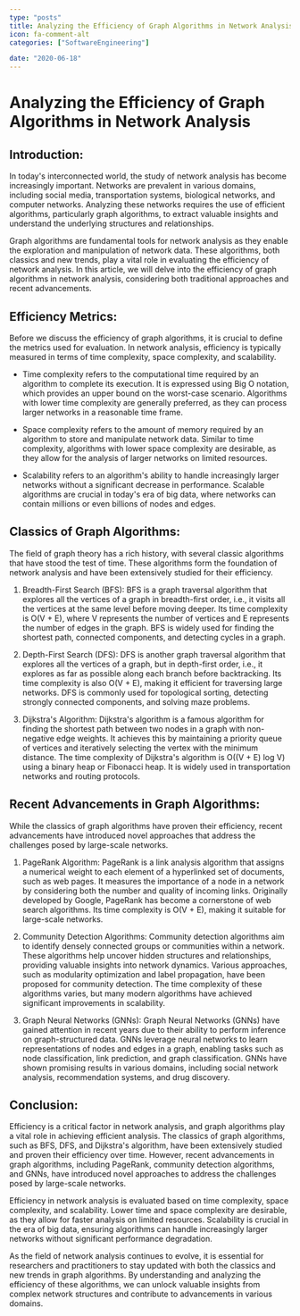 ```yaml
---
type: "posts"
title: Analyzing the Efficiency of Graph Algorithms in Network Analysis
icon: fa-comment-alt
categories: ["SoftwareEngineering"]

date: "2020-06-18"
---
```




# Analyzing the Efficiency of Graph Algorithms in Network Analysis

## Introduction:
In today's interconnected world, the study of network analysis has become increasingly important. Networks are prevalent in various domains, including social media, transportation systems, biological networks, and computer networks. Analyzing these networks requires the use of efficient algorithms, particularly graph algorithms, to extract valuable insights and understand the underlying structures and relationships.

Graph algorithms are fundamental tools for network analysis as they enable the exploration and manipulation of network data. These algorithms, both classics and new trends, play a vital role in evaluating the efficiency of network analysis. In this article, we will delve into the efficiency of graph algorithms in network analysis, considering both traditional approaches and recent advancements.

## Efficiency Metrics:
Before we discuss the efficiency of graph algorithms, it is crucial to define the metrics used for evaluation. In network analysis, efficiency is typically measured in terms of time complexity, space complexity, and scalability.

- Time complexity refers to the computational time required by an algorithm to complete its execution. It is expressed using Big O notation, which provides an upper bound on the worst-case scenario. Algorithms with lower time complexity are generally preferred, as they can process larger networks in a reasonable time frame.

- Space complexity refers to the amount of memory required by an algorithm to store and manipulate network data. Similar to time complexity, algorithms with lower space complexity are desirable, as they allow for the analysis of larger networks on limited resources.

- Scalability refers to an algorithm's ability to handle increasingly larger networks without a significant decrease in performance. Scalable algorithms are crucial in today's era of big data, where networks can contain millions or even billions of nodes and edges.

## Classics of Graph Algorithms:
The field of graph theory has a rich history, with several classic algorithms that have stood the test of time. These algorithms form the foundation of network analysis and have been extensively studied for their efficiency.

1. Breadth-First Search (BFS):
BFS is a graph traversal algorithm that explores all the vertices of a graph in breadth-first order, i.e., it visits all the vertices at the same level before moving deeper. Its time complexity is O(V + E), where V represents the number of vertices and E represents the number of edges in the graph. BFS is widely used for finding the shortest path, connected components, and detecting cycles in a graph.

2. Depth-First Search (DFS):
DFS is another graph traversal algorithm that explores all the vertices of a graph, but in depth-first order, i.e., it explores as far as possible along each branch before backtracking. Its time complexity is also O(V + E), making it efficient for traversing large networks. DFS is commonly used for topological sorting, detecting strongly connected components, and solving maze problems.

3. Dijkstra's Algorithm:
Dijkstra's algorithm is a famous algorithm for finding the shortest path between two nodes in a graph with non-negative edge weights. It achieves this by maintaining a priority queue of vertices and iteratively selecting the vertex with the minimum distance. The time complexity of Dijkstra's algorithm is O((V + E) log V) using a binary heap or Fibonacci heap. It is widely used in transportation networks and routing protocols.

## Recent Advancements in Graph Algorithms:
While the classics of graph algorithms have proven their efficiency, recent advancements have introduced novel approaches that address the challenges posed by large-scale networks.

1. PageRank Algorithm:
PageRank is a link analysis algorithm that assigns a numerical weight to each element of a hyperlinked set of documents, such as web pages. It measures the importance of a node in a network by considering both the number and quality of incoming links. Originally developed by Google, PageRank has become a cornerstone of web search algorithms. Its time complexity is O(V + E), making it suitable for large-scale networks.

2. Community Detection Algorithms:
Community detection algorithms aim to identify densely connected groups or communities within a network. These algorithms help uncover hidden structures and relationships, providing valuable insights into network dynamics. Various approaches, such as modularity optimization and label propagation, have been proposed for community detection. The time complexity of these algorithms varies, but many modern algorithms have achieved significant improvements in scalability.

3. Graph Neural Networks (GNNs):
Graph Neural Networks (GNNs) have gained attention in recent years due to their ability to perform inference on graph-structured data. GNNs leverage neural networks to learn representations of nodes and edges in a graph, enabling tasks such as node classification, link prediction, and graph classification. GNNs have shown promising results in various domains, including social network analysis, recommendation systems, and drug discovery.

## Conclusion:
Efficiency is a critical factor in network analysis, and graph algorithms play a vital role in achieving efficient analysis. The classics of graph algorithms, such as BFS, DFS, and Dijkstra's algorithm, have been extensively studied and proven their efficiency over time. However, recent advancements in graph algorithms, including PageRank, community detection algorithms, and GNNs, have introduced novel approaches to address the challenges posed by large-scale networks.

Efficiency in network analysis is evaluated based on time complexity, space complexity, and scalability. Lower time and space complexity are desirable, as they allow for faster analysis on limited resources. Scalability is crucial in the era of big data, ensuring algorithms can handle increasingly larger networks without significant performance degradation.

As the field of network analysis continues to evolve, it is essential for researchers and practitioners to stay updated with both the classics and new trends in graph algorithms. By understanding and analyzing the efficiency of these algorithms, we can unlock valuable insights from complex network structures and contribute to advancements in various domains.
